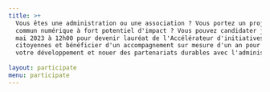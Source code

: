 ```yaml
---
title: >+
  Vous êtes une administration ou une association ? Vous portez un projet de
  commun numérique à fort potentiel d'impact ? Vous pouvez candidater jusqu'au 2
  mai 2023 à 12h00 pour devenir lauréat de l'Accélérateur d'initiatives
  citoyennes et bénéficier d'un accompagnement sur mesure d'un an pour accélérer
  votre développement et nouer des partenariats durables avec l'administration.
   
layout: participate
menu: participate
---
```


